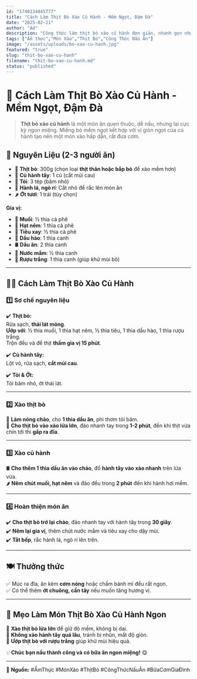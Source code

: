 ```yaml
---
id: "1740134845777"
title: "Cách Làm Thịt Bò Xào Củ Hành - Mềm Ngọt, Đậm Đà"
date: "2025-02-21"
author: "Ad"
description: "Công thức làm thịt bò xào củ hành đơn giản, nhanh gọn nhưng vẫn thơm ngon, hấp dẫn."
tags: ["Ẩm thực","Món Xào","Thịt Bò","Công Thức Nấu Ăn"]
image: "/assets/uploads/bo-xao-cu-hanh.jpg"
featured: "true"
slug: "thit-bo-xao-cu-hanh"
filename: "thit-bo-xao-cu-hanh.md"
status: "published"
---
```

# 🥩 Cách Làm Thịt Bò Xào Củ Hành - Mềm Ngọt, Đậm Đà  

>**Thịt bò xào củ hành** là một món ăn quen thuộc, dễ nấu, nhưng lại cực kỳ ngon miệng. Miếng bò mềm ngọt kết hợp với vị giòn ngọt của củ hành tạo nên một món xào hấp dẫn, rất đưa cơm.  


## 🛒 **Nguyên Liệu** (2-3 người ăn)  
- 🥩 **Thịt bò**: 300g (chọn loại **thịt thăn hoặc bắp bò** để xào mềm hơn)  
- 🧅 **Củ hành tây**: 1 củ (cắt múi cau)  
- 🧄 **Tỏi**: 3 tép (băm nhỏ)  
- 🌿 **Hành lá, ngò rí**: Cắt nhỏ để rắc lên món ăn  
- 🌶️ **Ớt tươi**: 1 trái (tùy chọn)  

**Gia vị:**  
- 🧂 **Muối**: ½ thìa cà phê  
- 🍚 **Hạt nêm**: 1 thìa cà phê  
- 🌿 **Tiêu xay**: ½ thìa cà phê  
- 🥢 **Dầu hào**: 1 thìa canh  
- 🛢️ **Dầu ăn**: 2 thìa canh  
- 🥄 **Nước mắm**: ½ thìa canh  
- 🍷 **Rượu trắng**: 1 thìa canh (giúp khử mùi bò)  

---

## 👩‍🍳 **Cách Làm Thịt Bò Xào Củ Hành**  

### 1️⃣ **Sơ chế nguyên liệu**  
✔️ **Thịt bò:**  
Rửa sạch, **thái lát mỏng**.  
 **Ướp với**: ½ thìa muối, 1 thìa hạt nêm, ½ thìa tiêu, 1 thìa dầu hào, 1 thìa rượu trắng.  
Trộn đều và để thịt **thấm gia vị 15 phút**.  

✔️ **Củ hành tây:**  
Lột vỏ, rửa sạch, **cắt múi cau**.  

✔️ **Tỏi & Ớt:**  
Tỏi băm nhỏ, ớt thái lát.  

---

### 2️⃣ **Xào thịt bò**  
🥄 **Làm nóng chảo**, cho **1 thìa dầu ăn**, phi thơm tỏi băm.  
🥩 **Cho thịt bò vào xào lửa lớn**, đảo nhanh tay trong **1-2 phút**, đến khi thịt vừa chín tới thì **gắp ra đĩa**.  

---

### 3️⃣ **Xào củ hành**  
🛢️ **Cho thêm 1 thìa dầu ăn vào chảo**, đổ **hành tây vào xào nhanh** trên lửa vừa.  
🌶️ **Nêm chút muối, hạt nêm** và đảo đều trong **2 phút** đến khi hành hơi mềm.  

---

### 4️⃣ **Hoàn thiện món ăn**  
✔️ **Cho thịt bò trở lại chảo**, đảo nhanh tay với hành tây trong **30 giây**.  
✔️ **Nêm lại gia vị**, thêm chút nước mắm và tiêu xay cho dậy mùi.  
✔️ **Tắt bếp**, rắc hành lá, ngò rí lên trên.  

---

## 🍽️ **Thưởng thức**  
✅ Múc ra đĩa, ăn kèm **cơm nóng** hoặc chấm bánh mì đều rất ngon.  
✅ Có thể thêm **ớt chuông, cần tây** nếu muốn tăng hương vị.  

---

## 📌 **Mẹo Làm Món Thịt Bò Xào Củ Hành Ngon**  
🔹 **Xào thịt bò lửa lớn** để giữ độ mềm, không bị dai.  
🔹 **Không xào hành tây quá lâu**, tránh bị nhũn, mất độ giòn.  
🔹 **Ướp thịt bò với rượu trắng** giúp khử mùi hiệu quả.  

💡 **Chúc bạn nấu thành công và có bữa ăn ngon miệng!** 😋  

---

📌 **Nguồn:** #ẨmThực #MónXào #ThịtBò #CôngThứcNấuĂn #BữaCơmGiaĐình